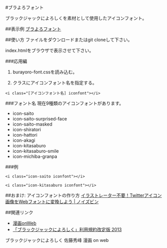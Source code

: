#ブラよろフォント

ブラックジャックによろしくを素材として使用したアイコンフォント。

##表示例
[ブラよろフォント](http://webfonts.sigesaba.com/burayoro/)

##使い方
ファイルをダウンロードまたはgit cloneして下さい。

index.htmlをブラウザで表示させて下さい。

###応用編
1. burayoro-font.cssを読み込む。

2. クラスにアイコンフォント名を指定する。

```
<i class="[アイコンフォント名] iconfont"></i>
```

###フォント名
現在9種類のアイコンフォントがあります。

* icon-saito
* icon-saito-surprised-face
* icon-saito-masked
* icon-shiratori
* icon-hattori
* icon-akagi
* icon-kitasaburo
* icon-kitasaburo-smile
* icon-michiba-granpa

###例

```
<i class="icon-saito iconfont"></i>

<i class="icon-kitasaburo iconfont"></i>
```

##おまけ: アイコンフォントの作り方
[イラストレーター不要！Twitterアイコン画像をWebフォントに変換しよう | ノイズビン](http://www.sigesaba.com/2014/06/convert-icon-to-webfont.php)


##関連リンク

* [漫画onWeb](http://mangaonweb.com/)
* [「ブラックジャックによろしく」利用規約改定版 2013](http://mangaonweb.com/creatorDiarypage.do?md=1&cn=1&dn=37822)

ブラックジャックによろしく 佐藤秀峰 漫画 on web

